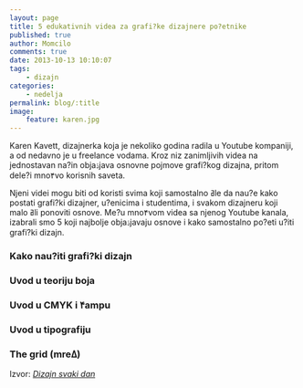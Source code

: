 ```yaml
---
layout: page
title: 5 edukativnih videa za grafi?ke dizajnere po?etnike
published: true
author: Momcilo
comments: true
date: 2013-10-13 10:10:07
tags:
    - dizajn
categories:
    - nedelja
permalink: blog/:title
image:
    feature: karen.jpg
---
```

Karen Kavett, dizajnerka koja je nekoliko godina radila u Youtube kompaniji, a od nedavno je u freelance vodama. Kroz niz zanimljivih videa na jednostavan na?in objaۮjava osnovne pojmove grafi?kog dizajna, pritom dele?i mno۴vo korisnih saveta.

Njeni videi mogu biti od koristi svima koji samostalno ߥle da nau?e kako postati grafi?ki dizajner, u?enicima i studentima, i svakom dizajneru koji malo ߥli ponoviti osnove. Me?u mno۴vom videa sa njenog Youtube kanala, izabrali smo 5 koji najbolje objaۮjavaju osnove i kako samostalno po?eti u?iti grafi?ki dizajn.

### Kako nau?iti grafi?ki dizajn



### Uvod u teoriju boja



### Uvod u CMYK i ۴ampu



### Uvod u tipografiju



### The grid (mreߡ)



Izvor: _[Dizajn svaki dan][1]_

 [1]: http://dizajnsvakidan.com/5-edukativnih-videa-za-graficke-dizajnere-pocetnike/#.UlpUgFDrx8F "Dizajn svaki dan"